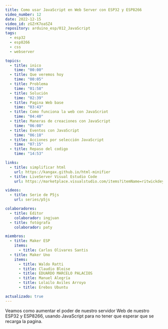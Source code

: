 ```yaml
---
title: Como usar JavaScript en Web Server con ESP32 y ESP8266
video_number: 12
date: 2022-12-15
video_id: zGZrK7oaSZ4
repository: arduino_esp/012_JavaScript
tags:
  - esp32
  - esp8266
  - css
  - webserver

topics:
  - title: inico
    time: "00:00"
  - title: Que veremos hoy
    time: "00:05"
  - title: Problema
    time: "01:58"
  - title: Solución
    time: "02:39"
  - title: Pagina Web base
    time: "03:43"
  - title: Como funciona la web con JavaScriot
    time: "04:40"
  - title: Maneras de creaciones con JavaScript
    time: "06:08"
  - title: Eventos con JavaScript
    time: "06:18"
  - title: Acciones por selección JavaScript
    time: "07:15"
  - title: Repaso del codigo
    time: "14:53"

links:
  - title: simplificar html
    url: https://kangax.github.io/html-minifier
  - title: LiveServer Visual Estudio Code
    url: https://marketplace.visualstudio.com/items?itemName=ritwickdey.LiveServer

videos:
  - title: Serie de P5js
    url: series/p5js

colaboradores:
  - title: Editor
    colaborador: ingjuan
  - title: fotógrafa
    colaborador: paty

miembros:
  - title: Maker ESP
    items:
      - title: Carlos Olivares Santis
  - title: Maker Uno
    items:
      - title: Waldo Ratti
      - title: Claudio Bloise
      - title: EDUARDO MARCELO PALACIOS
      - title: Manuel Alegría
      - title: Lolailo Aviles Arroyo
      - title: Erebos Ubuntu

actualizado: true
---
```


Veamos como aumentar el poder de nuestro servidor Web de nuestro ESP32 y ESP8266, usando JavaScript para no tener que esperar que se recarga la pagina.
